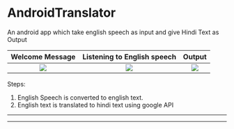 # AndroidTranslator

An android app which take english speech as input and give Hindi Text as Output


Welcome Message             |  Listening to English speech     |   Output
:-------------------------:|:-------------------------:|:-------------------------:
![](https://firebasestorage.googleapis.com/v0/b/test-eff6f.appspot.com/o/AndroidTranslator%2F1.png?alt=media&token=78f96f65-5d0e-479b-a08a-386d3b01a6da)  |  ![](https://firebasestorage.googleapis.com/v0/b/test-eff6f.appspot.com/o/AndroidTranslator%2F2.png?alt=media&token=5d3f1d72-0e64-4c30-8bb8-09d140499cc5)  |  ![](https://firebasestorage.googleapis.com/v0/b/test-eff6f.appspot.com/o/AndroidTranslator%2F3.png?alt=media&token=85d6d4f5-9153-4fc3-8de5-98796cdc7b30)

Steps:
1. English Speech is converted to english text.
2. English text is translated to hindi text using google API

**************
**************
